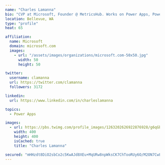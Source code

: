 ```yaml
---
name: "Charles Lamanna"
bio: "CVP at Microsoft, Founder @ MetricsHub. Works on Power Apps, Power Automate, Power Virtual Agent, Common Data Service and Dynamics 365."
location: Bellevue, WA
type: "profile"
heat: 65

affiliation:
  name: Microsoft
  domain: microsoft.com
  images:
    - url: "/assets/images/organizations/microsoft.com-50x50.jpg"
      width: 50
      height: 50

twitter:
  username: clamanna
  url: https://twitter.com/clamanna
  followers: 3172

linkedin:
  url: https://www.linkedin.com/in/charleslamanna

topics:
  - Power Apps

images:
  - url: https://pbs.twimg.com/profile_images/1263202626922876928/g6qGbHZ-_400x400.jpg
    width: 400
    height: 400
    isCached: true
    title: "Charles Lamanna"

secured: "mHHzdt8DiO2sbCo2c5KwAJd8XEu+MqURw8npWksCK7ChTooRUy6O/M2ON7CwLsGxRvlc8VdW0NwTf3IU6hEwdFsztr0rIvfMjrwAIPH19+hyuPx6MPt+bzVRdjlNBvC/2BxzHoN2DntYoF9ZVDzOVL2IbDkF0qiW6MSSzIR/lQtNwI44kacj4NRUqZ38pKkqYImxE704npIaoIts3HxeBSjCdnp9AevhxuZbnzvZcPDst3CIPcdoy/COWV5y731A3VM7azxSaMTSKvLpA/wtxGJeXBFC0WuY8M6f4xjWZzbohRrqMzvIE2yXiI8es26Xz2+csmcf3NQyB6VXw4NBw27yfxk+RP0lnxNwIyjC5IP/G58AzKDTRuvELv77vim7p3BqAPOiQlvfe2B9HksS0svezIHWQ+H2o5rjJ80CZ2U=;7vYUXVdB5SuG5/+ltA9BSQ=="
---
```


